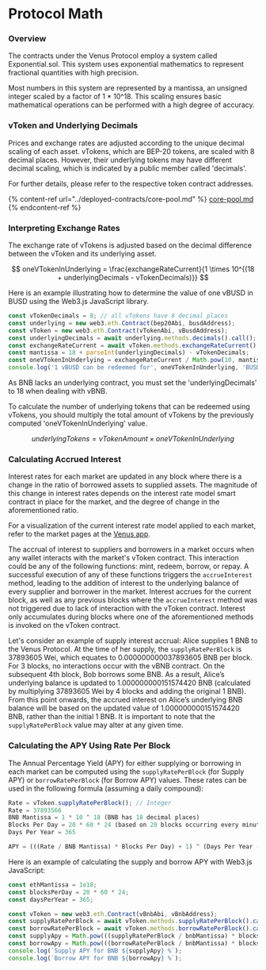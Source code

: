 # Protocol Math

### Overview

The contracts under the Venus Protocol employ a system called Exponential.sol. This system uses exponential mathematics to represent fractional quantities with high precision.

Most numbers in this system are represented by a mantissa, an unsigned integer scaled by a factor of 1 \* 10^18. This scaling ensures basic mathematical operations can be performed with a high degree of accuracy.

### vToken and Underlying Decimals

Prices and exchange rates are adjusted according to the unique decimal scaling of each asset. vTokens, which are BEP-20 tokens, are scaled with 8 decimal places. However, their underlying tokens may have different decimal scaling, which is indicated by a public member called 'decimals'.

For further details, please refer to the respective token contract addresses.

{% content-ref url="../deployed-contracts/core-pool.md" %}
[core-pool.md](../deployed-contracts/core-pool.md)
{% endcontent-ref %}

### Interpreting Exchange Rates

The exchange rate of vTokens is adjusted based on the decimal difference between the vToken and its underlying asset.

$$
oneVTokenInUnderlying = \frac{exchangeRateCurrent}{1 \times 10^{(18 + underlyingDecimals - vTokenDecimals)}}
$$

Here is an example illustrating how to determine the value of one vBUSD in BUSD using the Web3.js JavaScript library.

```javascript
const vTokenDecimals = 8; // all vTokens have 8 decimal places
const underlying = new web3.eth.Contract(bep20Abi, busdAddress);
const vToken = new web3.eth.Contract(vTokenAbi, vBusdAddress);
const underlyingDecimals = await underlying.methods.decimals().call();
const exchangeRateCurrent = await vToken.methods.exchangeRateCurrent().call();
const mantissa = 18 + parseInt(underlyingDecimals) - vTokenDecimals;
const oneVTokenInUnderlying = exchangeRateCurrent / Math.pow(10, mantissa);
console.log('1 vBUSD can be redeemed for', oneVTokenInUnderlying, 'BUSD');
```

As BNB lacks an underlying contract, you must set the 'underlyingDecimals' to 18 when dealing with vBNB.

To calculate the number of underlying tokens that can be redeemed using vTokens, you should multiply the total amount of vTokens by the previously computed 'oneVTokenInUnderlying' value.

$$
underlyingTokens = vTokenAmount \times oneVTokenInUnderlying
$$

### Calculating Accrued Interest

Interest rates for each market are updated in any block where there is a change in the ratio of borrowed assets to supplied assets. The magnitude of this change in interest rates depends on the interest rate model smart contract in place for the market, and the degree of change in the aforementioned ratio.

For a visualization of the current interest rate model applied to each market, refer to the market pages at the [Venus app](https://app.venus.io).

The accrual of interest to suppliers and borrowers in a market occurs when any wallet interacts with the market's vToken contract. This interaction could be any of the following functions: mint, redeem, borrow, or repay. A successful execution of any of these functions triggers the `accrueInterest` method, leading to the addition of interest to the underlying balance of every supplier and borrower in the market. Interest accrues for the current block, as well as any previous blocks where the `accrueInterest` method was not triggered due to lack of interaction with the vToken contract. Interest only accumulates during blocks where one of the aforementioned methods is invoked on the vToken contract.

Let's consider an example of supply interest accrual: Alice supplies 1 BNB to the Venus Protocol. At the time of her supply, the `supplyRatePerBlock` is 37893605 Wei, which equates to 0.000000000037893605 BNB per block. For 3 blocks, no interactions occur with the vBNB contract. On the subsequent 4th block, Bob borrows some BNB. As a result, Alice’s underlying balance is updated to 1.000000000151574420 BNB (calculated by multiplying 37893605 Wei by 4 blocks and adding the original 1 BNB). From this point onwards, the accrued interest on Alice’s underlying BNB balance will be based on the updated value of 1.000000000151574420 BNB, rather than the initial 1 BNB. It is important to note that the `supplyRatePerBlock` value may alter at any given time.

### Calculating the APY Using Rate Per Block

The Annual Percentage Yield (APY) for either supplying or borrowing in each market can be computed using the `supplyRatePerBlock` (for Supply APY) or `borrowRatePerBlock` (for Borrow APY) values. These rates can be used in the following formula (assuming a daily compound):

```javascript
Rate = vToken.supplyRatePerBlock(); // Integer
Rate = 37893566
BNB Mantissa = 1 * 10 ^ 18 (BNB has 18 decimal places)
Blocks Per Day = 20 * 60 * 24 (based on 20 blocks occurring every minute on BNB Chain)
Days Per Year = 365

APY = (((Rate / BNB Mantissa) * Blocks Per Day) + 1) ^ (Days Per Year - 1) * 100
```

Here is an example of calculating the supply and borrow APY with Web3.js JavaScript:

```javascript
const ethMantissa = 1e18;
const blocksPerDay = 20 * 60 * 24;
const daysPerYear = 365;

const vToken = new web3.eth.Contract(vBnbAbi, vBnbAddress);
const supplyRatePerBlock = await vToken.methods.supplyRatePerBlock().call();
const borrowRatePerBlock = await vToken.methods.borrowRatePerBlock().call();
const supplyApy = Math.pow(((supplyRatePerBlock / bnbMantissa) * blocksPerDay) + 1, daysPerYear - 1) * 100;
const borrowApy = Math.pow(((borrowRatePerBlock / bnbMantissa) * blocksPerDay) + 1, daysPerYear - 1) * 100;
console.log(`Supply APY for BNB ${supplyApy} %`);
console.log(`Borrow APY for BNB ${borrowApy} %`);
```
